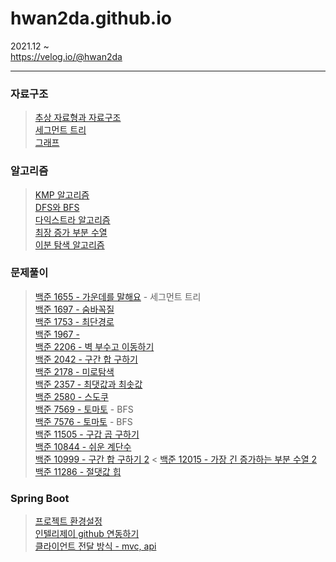 # hwan2da.github.io   

2021.12 ~    
https://velog.io/@hwan2da

***
### 자료구조
> [추상 자료형과 자료구조](https://velog.io/@hwan2da/%EC%B6%94%EC%83%81-%EC%9E%90%EB%A3%8C%ED%98%95Abstract-Data-Type%EA%B3%BC-%EC%9E%90%EB%A3%8C%EA%B5%AC%EC%A1%B0data-structure)   
> [세그먼트 트리](https://velog.io/@hwan2da/%EC%9E%90%EB%A3%8C%EA%B5%AC%EC%A1%B0-%EC%84%B8%EA%B7%B8%EB%A8%BC%ED%8A%B8%ED%8A%B8%EB%A6%AC)   
> [그래프](https://velog.io/@hwan2da/%EC%9E%90%EB%A3%8C%EA%B5%AC%EC%A1%B0-%EA%B7%B8%EB%9E%98%ED%94%84)
> 
### 알고리즘
> [KMP 알고리즘](https://velog.io/@hwan2da/알고리즘-KMP-알고리즘)   
> [DFS와 BFS](https://velog.io/@hwan2da/%EC%95%8C%EA%B3%A0%EB%A6%AC%EC%A6%98-DFS%EC%99%80-BFS)<br>
> [다익스트라 알고리즘](https://velog.io/@hwan2da/%EC%95%8C%EA%B3%A0%EB%A6%AC%EC%A6%98-%EB%8B%A4%EC%9D%B5%EC%8A%A4%ED%8A%B8%EB%9D%BC-%EC%95%8C%EA%B3%A0%EB%A6%AC%EC%A6%98)<br>
> [최장 증가 부분 수열](https://velog.io/@hwan2da/%EC%95%8C%EA%B3%A0%EB%A6%AC%EC%A6%98-%EC%B5%9C%EC%9E%A5-%EC%A6%9D%EA%B0%80-%EC%88%98%EC%97%B4-LIS)<br>
> [이분 탐색 알고리즘](https://velog.io/@hwan2da/%EC%95%8C%EA%B3%A0%EB%A6%AC%EC%A6%98-%EC%9D%B4%EB%B6%84-%ED%83%90%EC%83%89-Binary-Search)<br>
> 
### 문제풀이
> [백준 1655 - 가운데를 말해요](https://velog.io/@hwan2da/PS-백준-1655-가운데를-말해요) - 세그먼트 트리<br>
> [백준 1697 - 숨바꼭질](https://velog.io/@hwan2da/PS-%EB%B0%B1%EC%A4%80-1697-%EC%88%A8%EB%B0%94%EA%BC%AD%EC%A7%88)<br>
> [백준 1753 - 최단경로](https://velog.io/@hwan2da/PS-%EB%B0%B1%EC%A4%80-1753-%EC%B5%9C%EB%8B%A8-%EA%B2%BD%EB%A1%9C)   
> [백준 1967 - ](https://velog.io/@hwan2da/PS-%EB%B0%B1%EC%A4%80-1967-%ED%8A%B8%EB%A6%AC%EC%9D%98-%EC%A7%80%EB%A6%84)   
> [백준 2206 - 벽 부수고 이동하기](https://velog.io/@hwan2da/PS-%EB%B0%B1%EC%A4%80-2206-%EB%B2%BD-%EB%B6%80%EC%88%98%EA%B3%A0-%EC%9D%B4%EB%8F%99%ED%95%98%EA%B8%B0)<br>
> [백준 2042 - 구간 합 구하기](https://velog.io/@hwan2da/PS-%EB%B0%B1%EC%A4%80-2042-%EA%B5%AC%EA%B0%84-%ED%95%A9-%EA%B5%AC%ED%95%98%EA%B8%B0)<br>
> [백준 2178 - 미로탐색](https://velog.io/@hwan2da/PS-백준-2178-미로-탐색)   
> [백준 2357 - 최댓값과 최솟값](https://velog.io/@hwan2da/백준-2357)   
> [백준 2580 - 스도쿠](https://velog.io/@hwan2da/PS-%EB%B0%B1%EC%A4%80-2580-%EC%8A%A4%EB%8F%84%EC%BF%A0)<br>
> [백준 7569 - 토마토](https://velog.io/@hwan2da/PS-%EB%B0%B1%EC%A4%80-7569-%ED%86%A0%EB%A7%88%ED%86%A0) - BFS<br>
> [백준 7576 - 토마토](https://velog.io/@hwan2da/PS-%EB%B0%B1%EC%A4%80-7576-%ED%86%A0%EB%A7%88%ED%86%A0) - BFS<br>
> [백준 11505 - 구갑 곱 구하기](https://velog.io/@hwan2da/PS-%EB%B0%B1%EC%A4%80-11505-%EA%B5%AC%EA%B0%84-%EA%B3%B1-%EA%B5%AC%ED%95%98%EA%B8%B0)<br> 
> [백준 10844 - 쉬운 계단수](https://velog.io/@hwan2da/PS-%EB%B0%B1%EC%A4%80-10844-%EC%89%AC%EC%9A%B4-%EA%B3%84%EB%8B%A8-%EC%88%98)<br>
> [백준 10999 - 구간 합 구하기 2](https://velog.io/@hwan2da/PS-%EB%B0%B1%EC%A4%80-10999-%EA%B5%AC%EA%B0%84-%ED%95%A9-%EA%B5%AC%ED%95%98%EA%B8%B0-2) <
> [백준 12015 - 가장 긴 증가하는 부분 수열 2](https://velog.io/@hwan2da/PS-%EB%B0%B1%EC%A4%80-12015-%EA%B0%80%EC%9E%A5-%EA%B8%B4-%EC%A6%9D%EA%B0%80%ED%95%98%EB%8A%94-%EB%B6%80%EB%B6%84-%EC%88%98%EC%97%B4-2)<br>
> [백준 11286 - 절댓값 힙](https://velog.io/@hwan2da/PS-%EB%B0%B1%EC%A4%80-11286-%EC%A0%88%EB%8C%93%EA%B0%92-%ED%9E%99)<br>
> 
### Spring Boot
>[프로젝트 환경설정](https://velog.io/@hwan2da/Spring-Boot-%ED%94%84%EB%A1%9C%EC%A0%9D%ED%8A%B8-%ED%99%98%EA%B2%BD%EC%84%A4%EC%A0%95)   
>[인텔리제이 github 연동하기](https://velog.io/@hwan2da/Spring-Boot-%EC%9D%B8%ED%85%94%EB%A6%AC%EC%A0%9C%EC%9D%B4-%ED%94%84%EB%A1%9C%EC%A0%9D%ED%8A%B8%EB%A5%BC-github%EC%97%90-%EC%97%B0%EB%8F%99%ED%95%98%EA%B8%B0)   
>[클라이언트 전달 방식 - mvc, api](https://velog.io/@hwan2da/Spring-Boot-%ED%81%B4%EB%9D%BC%EC%9D%B4%EC%96%B8%ED%8A%B8-%EC%A0%84%EB%8B%AC-%EB%B0%A9%EC%8B%9D)   
